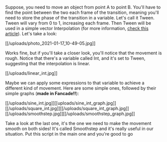 Suppose, you need to move an object from point A to point B. You'll have to find the point between the two each frame of the transition, meaning you'll need to store the phase of the transition in a variable. Let's call it Tween. Tween will vary from 0 to 1, increasing each frame. Then Tween will be used in a simple vector Interpolation (for more information, [check this article](https://www.fancade.com/wiki/Blocks/LERP.md)). Let's take a look:

[[/uploads/photo_2021-01-17_10-49-05.jpg]]

Works fine, but if you'll take a closer look, you'll notice that the movement is rough. Notice that there's a variable called Int, and it's set to Tween, suggesting that the interpolation is linear.

[[/uploads/linear_int.jpg]]

Maybe we can apply some expressions to that variable to achieve a different kind of movement. Here are some simple ones, followed by their simple graphs (**made in Fancade!!**):

[[/uploads/sine_int.jpg]][[uploads/sine_int_graph.jpg]]
[[/uploads/square_int.jpg]][[/uploads/square_int_graph.jpg]]
[[/uploads/smoothstep.jpg]][[/uploads/smoothstep_graph.jpg]]

Take a look at the last one, it's the one we need to make the movement smooth on both sides! It's called Smoothstep and it's really useful in our situation. Put this script in the main one and you're good to go